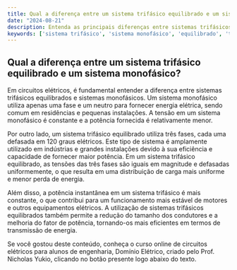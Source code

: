 ```yaml
---
title: Qual a diferença entre um sistema trifásico equilibrado e um sistema monofásico?
date: "2024-08-21"
description: Entenda as principais diferenças entre sistemas trifásicos equilibrados e sistemas monofásicos em circuitos elétricos.
keywords: ['sistema trifásico', 'sistema monofásico', 'equilibrado', 'tensão', 'potência']
---
```


## Qual a diferença entre um sistema trifásico equilibrado e um sistema monofásico?

Em circuitos elétricos, é fundamental entender a diferença entre sistemas trifásicos equilibrados e sistemas monofásicos. Um sistema monofásico utiliza apenas uma fase e um neutro para fornecer energia elétrica, sendo comum em residências e pequenas instalações. A tensão em um sistema monofásico é constante e a potência fornecida é relativamente menor.

Por outro lado, um sistema trifásico equilibrado utiliza três fases, cada uma defasada em 120 graus elétricos. Este tipo de sistema é amplamente utilizado em indústrias e grandes instalações devido à sua eficiência e capacidade de fornecer maior potência. Em um sistema trifásico equilibrado, as tensões das três fases são iguais em magnitude e defasadas uniformemente, o que resulta em uma distribuição de carga mais uniforme e menor perda de energia.

Além disso, a potência instantânea em um sistema trifásico é mais constante, o que contribui para um funcionamento mais estável de motores e outros equipamentos elétricos. A utilização de sistemas trifásicos equilibrados também permite a redução do tamanho dos condutores e a melhoria do fator de potência, tornando-os mais eficientes em termos de transmissão de energia.

Se você gostou deste conteúdo, conheça o curso online de circuitos elétricos para alunos de engenharia, Domínio Elétrico, criado pelo Prof. Nicholas Yukio, clicando no botão presente logo abaixo do texto.